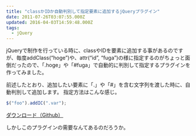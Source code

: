 ```yaml
---
title: "classかIDか自動判別して指定要素に追加するjQueryプラグイン"
date: 2011-07-26T03:07:55.000Z
updated: 2016-04-03T14:59:48.000Z
tags:
  - jQuery
---
```


jQueryで制作を行っている時に、classやIDを要素に追加する事があるのですが、毎度addClass(“hoge”)や、attr(“id”, “fuga”)の様に指定するのがちょっと面倒だったので、「.hoge」や「#fuga」で自動的に判別して指定するプラグインを作ってみました。

前述したとおり、追加したい要素に「.」や「#」を含む文字列を渡した時に、自動判別して追加します。
 指定方法はこんな感じ。

```javascript
$("foo").addIC(".var");
```

[ダウンロード（Github）](https://github.com/sushat4692/jquery.addIC.js)

しかしこのプラグインの需要なんてあるのだろうか。
